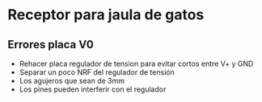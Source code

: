 # Receptor para jaula de gatos

## Errores placa V0
-  Rehacer placa regulador de tension para evitar cortos entre V+ y GND
-  Separar un poco NRF del regulador de tensión
-  Los agujeros que sean de 3mm
-  Los pines pueden interferir con el regulador